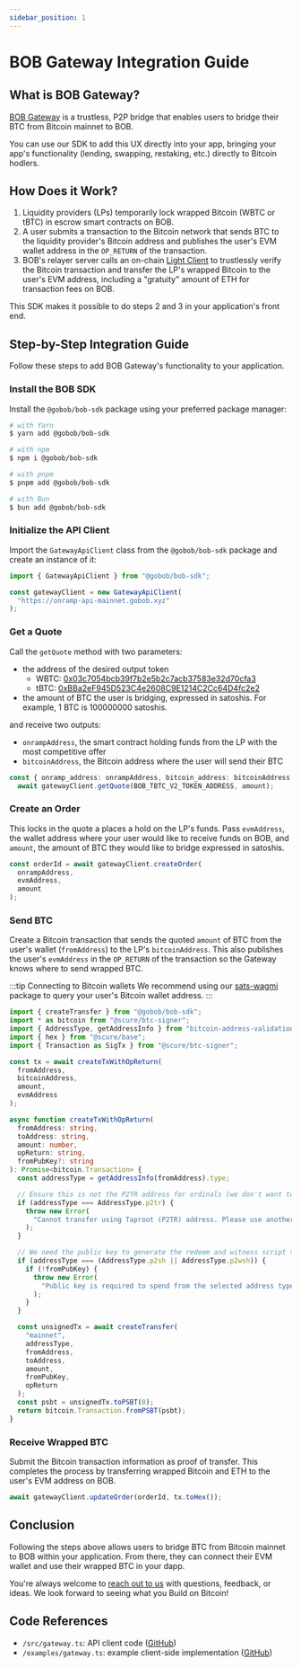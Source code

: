 ```yaml
---
sidebar_position: 1
---
```


# BOB Gateway Integration Guide

## What is BOB Gateway?

[BOB Gateway](https://docs.gobob.xyz/docs/learn/guides/bitcoin-bridge/) is a trustless, P2P bridge that enables users to bridge their BTC from Bitcoin mainnet to BOB.

You can use our SDK to add this UX directly into your app, bringing your app's functionality (lending, swapping, restaking, etc.) directly to Bitcoin hodlers.

## How Does it Work?

1. Liquidity providers (LPs) temporarily lock wrapped Bitcoin (WBTC or tBTC) in escrow smart contracts on BOB.
2. A user submits a transaction to the Bitcoin network that sends BTC to the liquidity provider's Bitcoin address and publishes the user's EVM wallet address in the `OP_RETURN` of the transaction.
3. BOB's relayer server calls an on-chain [Light Client](../examples/btc-swap/index.mdx) to trustlessly verify the Bitcoin transaction and transfer the LP's wrapped Bitcoin to the user's EVM address, including a "gratuity" amount of ETH for transaction fees on BOB.

This SDK makes it possible to do steps 2 and 3 in your application's front end.

## Step-by-Step Integration Guide

Follow these steps to add BOB Gateway's functionality to your application.

### Install the BOB SDK

Install the `@gobob/bob-sdk` package using your preferred package manager:

```sh
# with Yarn
$ yarn add @gobob/bob-sdk

# with npm
$ npm i @gobob/bob-sdk

# with pnpm
$ pnpm add @gobob/bob-sdk

# with Bun
$ bun add @gobob/bob-sdk
```

### Initialize the API Client

Import the `GatewayApiClient` class from the `@gobob/bob-sdk` package and create an instance of it:

```ts title="/src/utils/gateway.ts"
import { GatewayApiClient } from "@gobob/bob-sdk";

const gatewayClient = new GatewayApiClient(
  "https://onramp-api-mainnet.gobob.xyz"
);
```

### Get a Quote

Call the `getQuote` method with two parameters:

- the address of the desired output token
  - WBTC: [0x03c7054bcb39f7b2e5b2c7acb37583e32d70cfa3](https://explorer.gobob.xyz/address/0x03c7054bcb39f7b2e5b2c7acb37583e32d70cfa3)
  - tBTC: [0xBBa2eF945D523C4e2608C9E1214C2Cc64D4fc2e2](https://explorer.gobob.xyz/address/0xBBa2eF945D523C4e2608C9E1214C2Cc64D4fc2e2)
- the amount of BTC the user is bridging, expressed in satoshis. For example, 1 BTC is 100000000 satoshis.

and receive two outputs:

- `onrampAddress`, the smart contract holding funds from the LP with the most competitive offer
- `bitcoinAddress`, the Bitcoin address where the user will send their BTC

```ts title="/src/utils/gateway.ts"
const { onramp_address: onrampAddress, bitcoin_address: bitcoinAddress } =
  await gatewayClient.getQuote(BOB_TBTC_V2_TOKEN_ADDRESS, amount);
```

### Create an Order

This locks in the quote a places a hold on the LP's funds. Pass `evmAddress`, the wallet address where your user would like to receive funds on BOB, and `amount`, the amount of BTC they would like to bridge expressed in satoshis.

```ts title="/src/utils/gateway.ts"
const orderId = await gatewayClient.createOrder(
  onrampAddress,
  evmAddress,
  amount
);
```

### Send BTC

Create a Bitcoin transaction that sends the quoted `amount` of BTC from the user's wallet (`fromAddress`) to the LP's `bitcoinAddress`. This also publishes the user's `evmAddress` in the `OP_RETURN` of the transaction so the Gateway knows where to send wrapped BTC.

:::tip Connecting to Bitcoin wallets
We recommend using our [sats-wagmi](./sats-wagmi.md) package to query your user's Bitcoin wallet address.
:::

```ts title="/src/utils/gateway.ts"
import { createTransfer } from "@gobob/bob-sdk";
import * as bitcoin from "@scure/btc-signer";
import { AddressType, getAddressInfo } from "bitcoin-address-validation";
import { hex } from "@scure/base";
import { Transaction as SigTx } from "@scure/btc-signer";

const tx = await createTxWithOpReturn(
  fromAddress,
  bitcoinAddress,
  amount,
  evmAddress
);

async function createTxWithOpReturn(
  fromAddress: string,
  toAddress: string,
  amount: number,
  opReturn: string,
  fromPubKey?: string
): Promise<bitcoin.Transaction> {
  const addressType = getAddressInfo(fromAddress).type;

  // Ensure this is not the P2TR address for ordinals (we don't want to spend from it)
  if (addressType === AddressType.p2tr) {
    throw new Error(
      "Cannot transfer using Taproot (P2TR) address. Please use another address type."
    );
  }

  // We need the public key to generate the redeem and witness script to spend the scripts
  if (addressType === (AddressType.p2sh || AddressType.p2wsh)) {
    if (!fromPubKey) {
      throw new Error(
        "Public key is required to spend from the selected address type"
      );
    }
  }

  const unsignedTx = await createTransfer(
    "mainnet",
    addressType,
    fromAddress,
    toAddress,
    amount,
    fromPubKey,
    opReturn
  );
  const psbt = unsignedTx.toPSBT(0);
  return bitcoin.Transaction.fromPSBT(psbt);
}
```

### Receive Wrapped BTC

Submit the Bitcoin transaction information as proof of transfer. This completes the process by transferring wrapped Bitcoin and ETH to the user's EVM address on BOB.

```ts
await gatewayClient.updateOrder(orderId, tx.toHex());
```

## Conclusion

Following the steps above allows users to bridge BTC from Bitcoin mainnet to BOB within your application. From there, they can connect their EVM wallet and use their wrapped BTC in your dapp.

You're always welcome to [reach out to us](../../learn/introduction/contribution.md) with questions, feedback, or ideas. We look forward to seeing what you Build on Bitcoin!

## Code References

- `/src/gateway.ts`: API client code ([GitHub](https://github.com/bob-collective/bob/blob/master/sdk/src/gateway.ts))
- `/examples/gateway.ts`: example client-side implementation ([GitHub](https://github.com/bob-collective/bob/blob/master/sdk/examples/gateway.ts))
